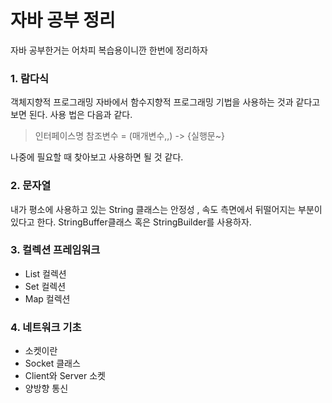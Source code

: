 # 자바 공부 정리
자바 공부한거는 어차피 복습용이니깐 한번에 정리하자
### 1. 람다식
객체지향적 프로그래밍 자바에서 함수지향적 프로그래밍 기법을 사용하는 것과 같다고 보면 된다.
사용 법은 다음과 같다.
> 인터페이스명 참조변수 = (매개변수,,) -> {실행문~}

나중에 필요할 때 찾아보고 사용하면 될 것 같다.

### 2. 문자열
내가 평소에 사용하고 있는 String 클래스는 안정성 , 속도 측면에서 뒤떨어지는 부분이 있다고 한다.
StringBuffer클래스 혹은 StringBuilder를 사용하자.

### 3. 컬렉션 프레임워크
- List 컬렉션
- Set 컬렉션
- Map 컬렉션

### 4. 네트워크 기초
- 소켓이란
- Socket 클래스
- Client와 Server 소켓
- 양방향 통신
